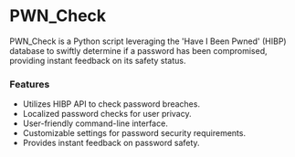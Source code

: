 # PWN_Check
PWN_Check is a Python script leveraging the 'Have I Been Pwned' (HIBP) database to swiftly determine if a password has been compromised, providing instant feedback on its safety status.

### Features
- Utilizes HIBP API to check password breaches.<br>
- Localized password checks for user privacy.<br>
- User-friendly command-line interface.<br>
- Customizable settings for password security requirements.<br>
- Provides instant feedback on password safety.<br>
